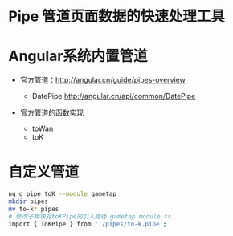 # Pipe 管道页面数据的快速处理工具


# Angular系统内置管道
- 官方管道：http://angular.cn/guide/pipes-overview
    - DatePipe http://angular.cn/api/common/DatePipe

- 官方管道的函数实现
    - toWan
    - toK

# 自定义管道

``` sh
ng g pipe toK --module gametap
mkdir pipes
mv to-k* pipes
# 修改子模块对toKPipe的引入路径 gametap.module.ts
import { ToKPipe } from './pipes/to-k.pipe';
```

